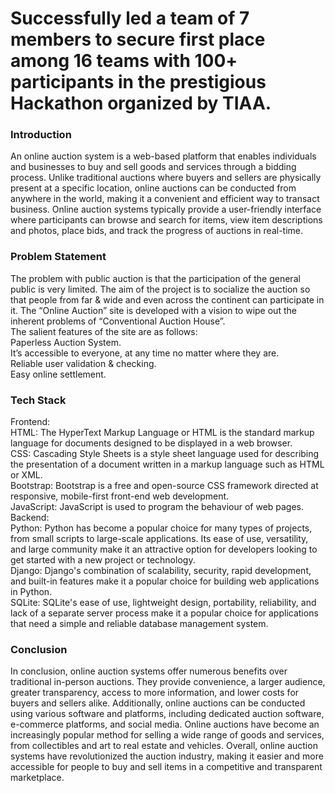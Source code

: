 # Successfully led a team of 7 members to secure first place among 16 teams with 100+ participants in the prestigious Hackathon organized by TIAA. </br>
### Introduction <br/>
An online auction system is a web-based platform that enables individuals and businesses to buy and sell goods and services through a bidding process. Unlike traditional auctions where buyers and sellers are physically present at a specific location, online auctions can be conducted from anywhere in the world, making it a convenient and efficient way to transact business.
Online auction systems typically provide a user-friendly interface where participants can browse and search for items, view item descriptions and photos, place bids, and track the progress of auctions in real-time.

### Problem Statement <br/>
The problem with public auction is that the participation of the general public is very limited. The aim of the project is to socialize the auction so that people from far & wide and even across the continent can participate in it. The “Online Auction” site is developed with a vision to wipe out the inherent problems of “Conventional Auction House”.  <br/>
The salient features of the site are as follows: <br/>
Paperless Auction System. <br/>
It’s accessible to everyone, at any time no matter where they are. <br/>
Reliable user validation & checking. <br/>
Easy online settlement. <br/>

### Tech Stack <br/>
Frontend: <br/>
HTML: The HyperText Markup Language or HTML is the standard markup language for documents designed to be displayed in a web browser. <br/>
CSS: Cascading Style Sheets is a style sheet language used for describing the presentation of a document written in a markup language such as HTML or XML. <br/>
Bootstrap: Bootstrap is a free and open-source CSS framework directed at responsive, mobile-first front-end web development. <br/>
JavaScript: JavaScript is used to program the behaviour of web pages. <br/>
Backend: <br/>
Python: Python has become a popular choice for many types of projects, from small scripts to large-scale applications. Its ease of use, versatility, and large community make it an attractive option for developers looking to get started with a new project or technology. <br/>
Django: Django's combination of scalability, security, rapid development, and built-in features make it a popular choice for building web applications in Python. <br/>
SQLite: SQLite's ease of use, lightweight design, portability, reliability, and lack of a separate server process make it a popular choice for applications that need a simple and reliable database management system. <br/>

### Conclusion  <br/>
In conclusion, online auction systems offer numerous benefits over traditional in-person auctions. They provide convenience, a larger audience, greater transparency, access to more information, and lower costs for buyers and sellers alike. Additionally, online auctions can be conducted using various software and platforms, including dedicated auction software, e-commerce platforms, and social media. Online auctions have become an increasingly popular method for selling a wide range of goods and services, from collectibles and art to real estate and vehicles. Overall, online auction systems have revolutionized the auction industry, making it easier and more accessible for people to buy and sell items in a competitive and transparent marketplace.
